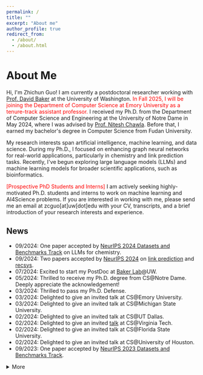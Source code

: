 ```yaml
---
permalink: /
title: ""
excerpt: "About me"
author_profile: true
redirect_from: 
  - /about/
  - /about.html
---
```

# **About Me**
Hi, I'm Zhichun Guo! I am currently a postdoctoral researcher working with [Prof. David Baker](https://www.ipd.uw.edu/david-baker/) at the University of Washington. <span style="color:red">In Fall 2025, I will be joining the Department of Computer Science at Emory University as a tenure-track assistant professor. </span> I received my Ph.D. from the Department of Computer Science and Engineering at the University of Notre Dame in May 2024, where I was advised by [Prof. Nitesh Chawla](https://niteshchawla.nd.edu/). Before that, I earned my bachelor's degree in Computer Science from Fudan University.

My research interests span artificial intelligence, machine learning, and data science. During my Ph.D., I focused on enhancing graph neural networks for real-world applications, particularly in chemistry and link prediction tasks. Recently, I've begun exploring large language models (LLMs) and machine learning models for broader scientific applications, such as bioinformatics.

<span style="color:red">[Prospective PhD Students and Interns]</span> I am actively seeking highly-motivated Ph.D. students and interns to work on machine learning and AI4Science problems. If you are interested in working with me, please send me an email at zcguo[at]uw[dot]edu with your CV, transcripts, and a brief introduction of your research interests and experience.


## **News**
- 09/2024: One paper accepted by [NeurIPS 2024 Datasets and Benchmarks Track](https://neurips.cc/Conferences/2024/CallForDatasetsBenchmarks) on LLMs for chemistry.
- 09/2024: Two papers accepted by [NeurIPS 2024](https://neurips.cc/Conferences/2024) on [link prediction](https://arxiv.org/pdf/2309.00976) and [recsys](https://arxiv.org/pdf/2404.08660). 
- 07/2024: Excited to start my PostDoc at [Baker Lab](https://www.bakerlab.org/)@UW.
- 05/2024: Thrilled to receive my Ph.D. degree from CS@Notre Dame. Deeply appreciate the acknowledgement!
- 03/2024: Thrilled to pass my Ph.D. Defense.
- 03/2024: Delighted to give an invited talk at CS@Emory University.
- 03/2024: Delighted to give an invited talk at CS@Michigan State University.
- 02/2024: Delighted to give an invited talk at CS@UT Dallas.
- 02/2024: Delighted to give an invited [talk](https://website.cs.vt.edu/research/Seminars/Zhichun_Guo.html) at CS@Virginia Tech.
- 02/2024: Delighted to give an invited talk at CS@Florida State University.
- 02/2024: Delighted to give an invited talk at CS@University of Houston.
- 09/2023: One paper accepted by [NeurIPS 2023 Datasets and Benchmarks Track](https://nips.cc/Conferences/2023/CallForDatasetsBenchmarks).  
<details>
<summary>More</summary>
<ul>  
<li> 06/2023: Thrilled to be back at <a href="https://research.snap.com/">Snap Inc.</a> for a summer internship.</li>  
<li> 04/2023: One paper accepted by <a href="https://icml.cc/">ICML 2023</a>, on knowledge distillation for link prediction. See you in Hawaii!</li>
<li> 04/2023: One paper accepted by <a href="https://ijcai-23.org/">IJCAI 2023</a> Survey Track, on graph-based molecular representation learning. See you in Macao!</li>
<li> 03/2023: One paper accepted by <a href="https://www.rsc.org/">Chemical Science</a>.</li> 
<li> 01/2023: Two papers accepted by <a href="https://iclr.cc/">ICLR'23</a>.</li> 
<li> 12/2022: Thrilled to receive <a href="https://research.snap.com/fellowships.html">[Snap Research Fellowship]</a>. Thanks, Snap!</li>
<li> 11/2022: Two papers accepted by <a href="https://logconference.org/">LoG'22</a>. </li>
<li> 11/2022: One paper accepted by <a href="https://aaai.org/Conferences/AAAI-23/">AAAI'23</a>. See you in Washington DC! </li>   
<li> 08/2022: Thrilled to receive <a href="https://ieeevis.org/year/2022/info/inclusion-and-diversity/diversity-scholarship">IEEE VIS Inclusivity & Diversity Scholarship</a>! Thanks VIS!</li> 
<li> 06/2022: Thrilled to start my summer internship at <a href="https://research.snap.com/">Snap Inc.</a>. </li>
</ul>
</details>

<!-- - 06/2023: Thrilled to receive [IJCAI-23 Travel Grant](https://ijcai-23.org/ijcai-aij-2023-travel-and-accessibility-grant-program/). Thanks, IJCAI! 
- 12/2022: Thrilled to receive [AAAI-23 Student Scholarship](https://aaai.org/Conferences/AAAI-23/student-scholar-and-volunteer-program/). Thanks, AAAI!  
- 08/2022: One paper accepted by [CIKM'22](https://www.cikm2022.org/).  -->